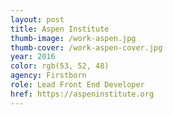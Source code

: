```yaml
---
layout: post
title: Aspen Institute
thumb-image: /work-aspen.jpg
thumb-cover: /work-aspen-cover.jpg
year: 2016
color: rgb(53, 52, 48)
agency: Firstborn
role: Lead Front End Developer
href: https://aspeninstitute.org
---
```

